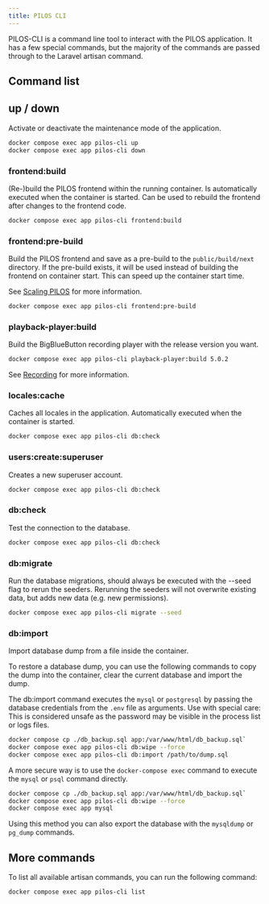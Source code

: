 ```yaml
---
title: PILOS CLI
---
```


PILOS-CLI is a command line tool to interact with the PILOS application.
It has a few special commands, but the majority of the commands are passed through to the Laravel artisan command.

## Command list

## up / down

Activate or deactivate the maintenance mode of the application.

```bash
docker compose exec app pilos-cli up
docker compose exec app pilos-cli down
```

### frontend\:build

(Re-)build the PILOS frontend within the running container.
Is automatically executed when the container is started.
Can be used to rebuild the frontend after changes to the frontend code.

```bash
docker compose exec app pilos-cli frontend:build
```

### frontend\:pre-build

Build the PILOS frontend and save as a pre-build to the `public/build/next` directory.
If the pre-build exists, it will be used instead of building the frontend on container start.
This can speed up the container start time.

See [Scaling PILOS](./07-advanced/03-scaling.md#reduce-downtime--container-startup-time) for more information.

```bash
docker compose exec app pilos-cli frontend:pre-build
```

### playback-player\:build

Build the BigBlueButton recording player with the release version you want.
```bash
docker compose exec app pilos-cli playback-player:build 5.0.2
```

See [Recording](./07-advanced/02-recording.md#update-the-bigbluebutton-recording-player) for more information.


### locales\:cache

Caches all locales in the application.
Automatically executed when the container is started.

```bash
docker compose exec app pilos-cli db:check
```

### users\:create\:superuser

Creates a new superuser account.

```bash
docker compose exec app pilos-cli db:check
```

### db\:check

Test the connection to the database.

```bash
docker compose exec app pilos-cli db:check
```

### db\:migrate

Run the database migrations, should always be executed with the --seed flag to rerun the seeders.
Rerunning the seeders will not overwrite existing data, but adds new data (e.g. new permissions).

```bash
docker compose exec app pilos-cli migrate --seed
```

### db\:import

Import database dump from a file inside the container.

To restore a database dump, you can use the following commands to copy the dump into the container, clear the current database and import the dump.

The db:import command executes the `mysql` or `postgresql` by passing the database credentials from the `.env` file as arguments.
Use with special care: This is considered unsafe as the password may be visible in the process list or logs files.

```bash
docker compose cp ./db_backup.sql app:/var/www/html/db_backup.sql`
docker compose exec app pilos-cli db:wipe --force
docker compose exec app pilos-cli db:import /path/to/dump.sql
```

A more secure way is to use the `docker-compose exec` command to execute the `mysql` or `psql` command directly.

```bash
docker compose cp ./db_backup.sql app:/var/www/html/db_backup.sql`
docker compose exec app pilos-cli db:wipe --force
docker compose exec app mysql
```

Using this method you can also export the database with the `mysqldump` or `pg_dump` commands.

## More commands
To list all available artisan commands, you can run the following command:

```bash
docker compose exec app pilos-cli list
```
